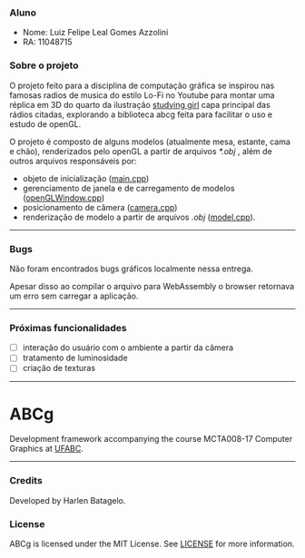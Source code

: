 ### Aluno
- Nome: Luiz Felipe Leal Gomes Azzolini
- RA: 11048715 

### Sobre o projeto

O projeto feito para a disciplina de computação gráfica se inspirou nas famosas radios de musica do estilo Lo-Fi no Youtube para montar uma réplica em 3D do quarto da ilustração [studying girl](https://upload.wikimedia.org/wikipedia/en/3/3e/Lo-Fi_Girl.png) capa principal das rádios citadas, explorando a biblioteca abcg feita para facilitar o uso e estudo de openGL.

O projeto é composto de alguns modelos (atualmente mesa, estante, cama e chão), renderizados pelo openGL a partir de arquivos _*.obj_ , além de outros arquivos responsáveis por:
* objeto de inicialização ([main.cpp](examples/the-calm-room/main.cpp))
*  gerenciamento de janela e de carregamento de modelos ([openGLWindow.cpp](examples/the-calm-room/openGLWindow.cpp))
*   posicionamento de câmera ([camera.cpp](examples/the-calm-room/camera.cpp))
*   renderização de modelo a partir de arquivos _.obj_ ([model.cpp](examples/the-calm-room/model.cpp)).

---

### Bugs
Não foram encontrados bugs gráficos localmente nessa entrega.

Apesar disso ao compilar o arquivo para WebAssembly o browser retornava um erro sem carregar a aplicação.

---

### Próximas funcionalidades
- [ ] interação do usuário com o ambiente a partir da câmera
- [ ] tratamento de luminosidade
- [ ] criação de texturas

---

ABCg
======

Development framework accompanying the course MCTA008-17 Computer Graphics at [UFABC](https://www.ufabc.edu.br/).

----

### Credits

Developed by Harlen Batagelo.

### License

ABCg is licensed under the MIT License. See [LICENSE](https://github.com/hbatagelo/abcg/blob/main/LICENSE) for more information.
